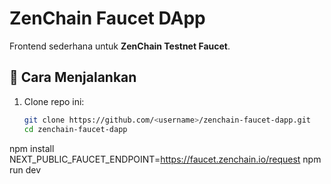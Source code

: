 # ZenChain Faucet DApp

Frontend sederhana untuk **ZenChain Testnet Faucet**.

## 🚀 Cara Menjalankan

1. Clone repo ini:
   ```bash
   git clone https://github.com/<username>/zenchain-faucet-dapp.git
   cd zenchain-faucet-dapp
npm install
NEXT_PUBLIC_FAUCET_ENDPOINT=https://faucet.zenchain.io/request
npm run dev
